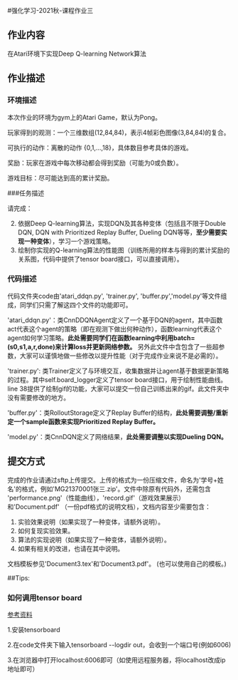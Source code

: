 #强化学习-2021秋-课程作业三

 ## 作业内容

在Atari环境下实现Deep Q-learning Network算法

## 作业描述

### 环境描述

本次作业的环境为gym上的Atari Game，默认为Pong。

玩家得到的观测：一个三维数组(12,84,84)，表示4帧彩色图像(3,84,84)的复合。

可执行的动作：离散的动作 {0,1,...,18}，具体数目参考具体的游戏。

奖励：玩家在游戏中每次移动都会得到奖励（可能为0或负数）。

游戏目标：尽可能达到高的累计奖励。

###任务描述

请完成：

2. 依据Deep Q-learning算法，实现DQN及其各种变体（包括且不限于Double DQN, DQN with Prioritized Replay Buffer, Dueling DQN等等，**至少需要实现一种变体**），学习一个游戏策略。
4. 绘制你实现的Q-learning算法的性能图（训练所用的样本与得到的累计奖励的关系图，代码中提供了tensor board接口，可以直接调用）。

### 代码描述

代码文件夹code由'atari_ddqn.py', 'trainer.py', 'buffer.py','model.py'等文件组成，同学们只需了解这四个文件的功能即可。

'atari_ddqn.py'：类CnnDDQNAgent定义了一个基于DQN的agent，其中函数act代表这个agent的策略（即在观测下做出何种动作），函数learning代表这个agent如何学习策略。**此处需要同学们在函数learning中利用batch=(s0,s1,a,r,done)来计算loss并更新网络参数。** 另外此文件中含包含了一些超参数，大家可以谨慎地做一些修改以提升性能（对于完成作业来说不是必需的）。

'trainer.py': 类Trainer定义了与环境交互，收集数据并让agent基于数据更新策略的过程。其中self.board_logger定义了tensor board接口，用于绘制性能曲线。line 38提供了绘制gif的功能，大家可以提交一份自己训练出来的gif。此文件夹中没有需要修改的地方。

'buffer.py'：类RolloutStorage定义了Replay Buffer的结构，**此处需要调整/重新定一个sample函数来实现Prioritized Replay Buffer。**

'model.py'：类CnnDQN定义了网络结果，**此处需要调整以实现Dueling DQN。**



## 提交方式

完成的作业请通过sftp上传提交。上传的格式为一份压缩文件，命名为'学号+姓名'的格式，例如'MG21370001张三.zip'。文件中除原有代码外，还需包含  'performance.png'（性能曲线），'record.gif'（游戏效果展示） 和'Document.pdf' （一份pdf格式的说明文档），文档内容至少需要包含：

1. 实验效果说明（如果实现了一种变体，请额外说明）。
2. 如何复现实验效果。
3. 算法的实现说明（如果实现了一种变体，请额外说明）。
4. 如果有相关的改进，也请在其中说明。

文档模板参见'Document3.tex'和'Document3.pdf'。 (也可以使用自己的模板。)



##Tips:

### 如何调用tensor board

[参考资料](https://zhuanlan.zhihu.com/p/115802478?from_voters_page=true)

1.安装tensorboard

2.在code文件夹下输入tensorboard --logdir out，会收到一个端口号(例如6006)

3.在浏览器中打开localhost:6006即可（如使用远程服务器，将localhost改成ip地址即可）